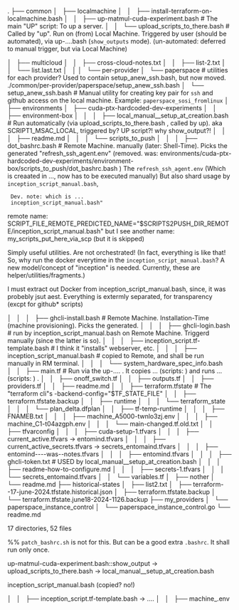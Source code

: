 
.
├── common
│   ├── localmachine
│   │   ├── install-terraform-on-localmachine.bash
│   │   ├── up-matmul-cuda-experiment.bash  # The main "UP" script: To up a server.
│   │   └── upload_scripts_to_there.bash    # Called by "up". Run on (from) Local Machine. Triggered by user (should be automated), via up-....bash (`show_outputs` mode). (un-automated: deferred to manual trigger, but via Local Machine)

│   ├── multicloud
│   │   ├── cross-cloud-notes.txt
│   │   ├── list-2.txt
│   │   └── list.last.txt
│   │
│   └── per-provider
│       └── paperspace                           # utilities for each provider? Used to contain setup_anew_ssh.bash, but now moved. ./common/per-provider/paperspace/setup_anew_ssh.bash
│           └── setup_anew_ssh.bash              # Manual utility for creating key pair for `ssh` and github access on the local machine. Example: `paperspace_sosi_fromlinux`
│
├── environments
│   ├── cuda-ptx-hardcoded-dev-experiments
│   │   ├── environment-box
│   │   │   ├── local_manual__setup_at_creation.bash  # Run automatically (via upload_scripts_to_there.bash , called by up). aka SCRIPT1_MSAC_LOCAL, triggered by? UP script?! why show_output?!
│   │   │   ├── readme.md
│   │   │   └── scripts_to_push
│   │   │       ├── dot_bashrc.bash           # Remote Machine. manually (later: Shell-Time). Picks the generated "refresh_ssh_agent.env" (removed. was: environments/cuda-ptx-hardcoded-dev-experiments/environment-box/scripts_to_push/dot_bashrc.bash )
     The `refresh_ssh_agent.env` (Which is creaated in ..., now has to be executed manually)
     But also shard usage by `inception_script_manual.bash`,

     Dev. note: which is ...
     inception_script_manual.bash"
  remote name: SCRIPT_FILE_REMOTE_PREDICTED_NAME="$SCRIPTS2PUSH_DIR_REMOTE/inception_script_manual.bash"
  but I see another name: my_scripts_put_here_via_scp (but it is skipped)

Simply useful utilities. Are not orchestrated! (In fact, everything is like that! So, why run the docker everytime in the `inception_script_manual.bash`? A new model/concept of "inception" is needed. Currently, these are helper/utilities/fragments.)


I must extract out Docker from inception_script_manual.bash, since, it was probebly jsut  aest. Everything is extermly separated, for transparency (excpt for github* scripts)



│   │   │       ├── ghcli-install.bash        # Remote Machine.  Installation-Time (machine provisioning).  Picks the generated.
│   │   │       ├── ghcli-login.bash    # run by inception_script_manual.bash on Remote Machine. Triggerd manually (since the latter is so).
│   │   │       ├── inception_script.tf-template.bash   # I think it "installs" webserver, etc.
│   │   │       ├── inception_script_manual.bash  # copied to Remote, and shall be run manually in RM terminal.
│   │   │       └── system_hardware_spec_info.bash
│   │   ├── main.tf       # Run via the up-.... . It copies ... (scripts: )  and runs ... (scripts: ) .
│   │   ├── onoff_switch.tf
│   │   ├── outputs.tf
│   │   ├── providers.tf
│   │   ├── readme.md
│   │   ├── terraform.tfstate  # The "terraform cli"s -backend-config="$TF_STATE_FILE"
│   │   ├── terraform.tfstate.backup
│   │   ├── runtime
│   │   │   └── terraform_state
│   │   │       └── plan_delta.dfplan
│   │   ├── tf-temp-runtime
│   │   │   ├── FNAMEB.txt
│   │   │   ├── machine_A5000-twnlo3zj.env
│   │   │   ├── machine_C1-t04azgph.env
│   │   │   └── main-changed.tf.old.txt
│   │   ├── tfvarconfig
│   │   │   ├── cuda-setup-1.tfvars
│   │   │   ├── current_active.tfvars -> entomind.tfvars
│   │   │   ├── current_active_secrets.tfvars -> secrets_entomaind.tfvars
│   │   │   ├── entomind----was--notes.tfvars
│   │   │   ├── entomind.tfvars
│   │   │   ├── ghcli-token.txt      #  USED by local_manual__setup_at_creation.bash
│   │   │   ├── readme-how-to-configure.md
│   │   │   ├── secrets-1.tfvars
│   │   │   └── secrets_entomaind.tfvars
│   │   └── variables.tf
│   ├── nother
│   └── readme.md
├── historical-states
│   ├── list2.txt
│   ├── terraform--17-june-2024.tfstate.historical.json
│   ├── terraform.tfstate.backup
│   └── terraform.tfstate.june18-2024-1126.backup
├── my_providers
│   └── paperspace_instance_control
│       └── paperspace_instance_control.go
└── readme.md

17 directories, 52 files


%% `patch_bashrc.sh` is not for this. But can be a good extra `.bashrc`. It shall run only once.


up-matmul-cuda-experiment.bash::show_output
->
upload_scripts_to_there.bash
->
local_manual__setup_at_creation.bash


inception_script_manual.bash
(copied? no!)

│   │   ├── inception_script.tf-template.bash -> ....
│   │   ├── machine_.env
